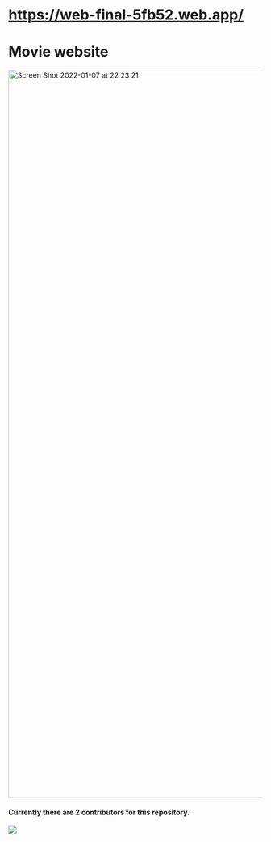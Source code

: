 # https://web-final-5fb52.web.app/ 
# Movie website
<img width="1440" alt="Screen Shot 2022-01-07 at 22 23 21" src="https://user-images.githubusercontent.com/50268957/148574084-db4bff48-5fbf-4fa0-9564-de8b5a017d51.png">

#### Currently there are 2 contributors for this repository.
<a href="https://github.com/beishenova/web-final/graphs/contributors">
  <img src="https://contrib.rocks/image?repo=beishenova/web-final" />
</a>
